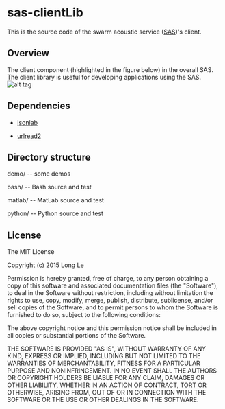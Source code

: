 # sas-clientLib

This is the source code of the swarm acoustic service ([SAS](http://acoustic.ifp.illinois.edu))'s client.

## Overview
The client component (highlighted in the figure below) in the overall SAS. The client library is useful for developing applications using the SAS.
![alt tag](https://github.com/long0612/sas-clientLib/fig3.png)

## Dependencies

* [jsonlab](http://www.mathworks.com/matlabcentral/fileexchange/33381-jsonlab--a-toolbox-to-encode-decode-json-files)

* [urlread2](http://www.mathworks.com/matlabcentral/fileexchange/35693-urlread2)

## Directory structure

demo/ -- some demos

bash/ -- Bash source and test

matlab/ -- MatLab source and test

python/ -- Python source and test

## License
The MIT License

Copyright (c) 2015 Long Le

Permission is hereby granted, free of charge, to any person obtaining a copy of this software and associated documentation files (the "Software"), to deal in the Software without restriction, including without limitation the rights to use, copy, modify, merge, publish, distribute, sublicense, and/or sell copies of the Software, and to permit persons to whom the Software is furnished to do so, subject to the following conditions:

The above copyright notice and this permission notice shall be included in all copies or substantial portions of the Software.

THE SOFTWARE IS PROVIDED "AS IS", WITHOUT WARRANTY OF ANY KIND, EXPRESS OR IMPLIED, INCLUDING BUT NOT LIMITED TO THE WARRANTIES OF MERCHANTABILITY, FITNESS FOR A PARTICULAR PURPOSE AND NONINFRINGEMENT. IN NO EVENT SHALL THE AUTHORS OR COPYRIGHT HOLDERS BE LIABLE FOR ANY CLAIM, DAMAGES OR OTHER LIABILITY, WHETHER IN AN ACTION OF CONTRACT, TORT OR OTHERWISE, ARISING FROM, OUT OF OR IN CONNECTION WITH THE SOFTWARE OR THE USE OR OTHER DEALINGS IN THE SOFTWARE.
